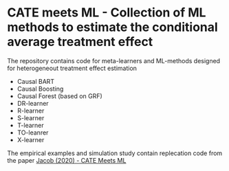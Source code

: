 # CATE meets ML - Collection of ML methods to estimate the conditional average treatment effect

The repository contains code for meta-learners and ML-methods designed for heterogeneout treatment effect estimation 

* Causal BART
* Causal Boosting
* Causal Forest (based on GRF)
* DR-learner
* R-learner
* S-learner
* T-learner
* TO-leanrer
* X-learner




The empirical examples and simulation study contain replecation code from the paper
[Jacob (2020) - CATE Meets ML](http://ssrn.com/abstract=3816558)
